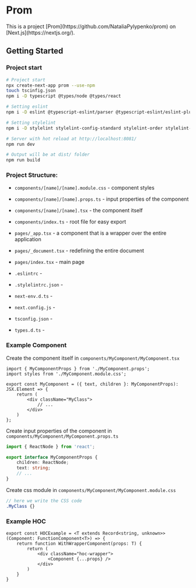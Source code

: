 <h1> Prom </h1>
This is a project [Prom](https://github.com/NataliaPylypenko/prom) on [Next.js](https://nextjs.org/).


## Getting Started


### Project start

```bash
# Project start
npx create-next-app prom --use-npm
touch tscinfig.json
npm i -D typescript @types/node @types/react

# Setting eslint
npm i -D eslint @typescript-eslint/parser @typescript-eslint/eslint-plugin

# Setting stylelint 
npm i -D stylelint stylelint-config-standard stylelint-order stylelint-order-config-standard

# Server with hot reload at http://localhost:8081/
npm run dev

# Output will be at dist/ folder
npm run build
```

### Project Structure:

* `components/[name]/[name].module.css` - component styles
* `components/[name]/[name].props.ts` - input properties of the component
* `components/[name]/[name].tsx` - the component itself
* `components/index.ts` - root file for easy export

* `pages/_app.tsx` - a component that is a wrapper over the entire application
* `pages/_document.tsx` - redefining the entire document
* `pages/index.tsx` - main page

* `.eslintrc` -
* `.stylelintrc.json` -
* `next-env.d.ts` -
* `next.config.js` -
* `tsconfig.json` -
* `types.d.ts` -


### Example Component
Create the component itself in `components/MyComponent/MyComponent.tsx`
``` tsx
import { MyComponentProps } from './MyComponent.props';
import styles from './MyComponent.module.css';

export const MyComponent = ({ text, children }: MyComponentProps): JSX.Element => {
    return (
        <div className="MyClass">
            // ...
        </div>
    )
};
```

Create input properties of the component in `components/MyComponent/MyComponent.props.ts`
``` ts
import { ReactNode } from 'react';

export interface MyComponentProps {
    children: ReactNode;
    text: string;
    // ...
}
```

Create css module in `components/MyComponent/MyComponent.module.css`
``` scss
// here we write the CSS code
.MyClass {}
```

### Example HOC

```tsx
export const HOCExample = <T extends Record<string, unknown>>(Component: FunctionComponent<T>) => {
    return function WithWrapperComponent(props: T) {
        return (
            <div className="hoc-wrapper">
                <Component {...props} />
            </div>
        )   
    }
}
```
